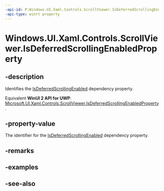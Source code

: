 ```yaml
---
-api-id: P:Windows.UI.Xaml.Controls.ScrollViewer.IsDeferredScrollingEnabledProperty
-api-type: winrt property
---
```


<!-- Property syntax
public Windows.UI.Xaml.DependencyProperty IsDeferredScrollingEnabledProperty { get; }
-->

# Windows.UI.Xaml.Controls.ScrollViewer.IsDeferredScrollingEnabledProperty

## -description
Identifies the [IsDeferredScrollingEnabled](scrollviewer_isdeferredscrollingenabled.md) dependency property.

Equivalent **WinUI 2 API for UWP**: [Microsoft.UI.Xaml.Controls.ScrollViewer.IsDeferredScrollingEnabledProperty](/windows/winui/api/microsoft.ui.xaml.controls.scrollviewer.isdeferredscrollingenabledproperty).

## -property-value
The identifier for the [IsDeferredScrollingEnabled](scrollviewer_isdeferredscrollingenabled.md) dependency property.

## -remarks

## -examples

## -see-also
